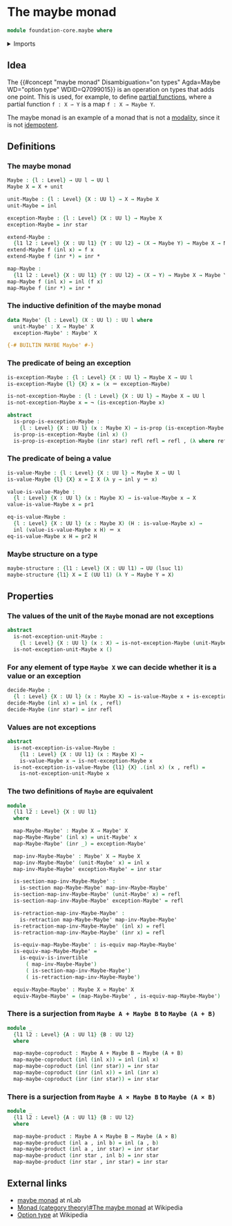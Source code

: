 # The maybe monad

```agda
module foundation-core.maybe where
```

<details><summary>Imports</summary>

```agda
open import foundation.dependent-pair-types
open import foundation.unit-type
open import foundation.universe-levels

open import foundation-core.cartesian-product-types
open import foundation-core.coproduct-types
open import foundation-core.equivalences
open import foundation-core.identity-types
open import foundation-core.negation
open import foundation-core.propositions
open import foundation-core.retractions
open import foundation-core.sections
```

</details>

## Idea

The
{{#concept "maybe monad" Disambiguation="on types" Agda=Maybe WD="option type" WDID=Q7099015}}
is an operation on types that adds one point. This is used, for example, to
define [partial functions](foundation.partial-functions.md), where a partial
function `f : X ⇀ Y` is a map `f : X → Maybe Y`.

The maybe monad is an example of a monad that is not a
[modality](orthogonal-factorization-systems.higher-modalities.md), since it is
not [idempotent](foundation.idempotent-maps.md).

## Definitions

### The maybe monad

```agda
Maybe : {l : Level} → UU l → UU l
Maybe X = X + unit

unit-Maybe : {l : Level} {X : UU l} → X → Maybe X
unit-Maybe = inl

exception-Maybe : {l : Level} {X : UU l} → Maybe X
exception-Maybe = inr star

extend-Maybe :
  {l1 l2 : Level} {X : UU l1} {Y : UU l2} → (X → Maybe Y) → Maybe X → Maybe Y
extend-Maybe f (inl x) = f x
extend-Maybe f (inr *) = inr *

map-Maybe :
  {l1 l2 : Level} {X : UU l1} {Y : UU l2} → (X → Y) → Maybe X → Maybe Y
map-Maybe f (inl x) = inl (f x)
map-Maybe f (inr *) = inr *
```

### The inductive definition of the maybe monad

```agda
data Maybe' {l : Level} (X : UU l) : UU l where
  unit-Maybe' : X → Maybe' X
  exception-Maybe' : Maybe' X

{-# BUILTIN MAYBE Maybe' #-}
```

### The predicate of being an exception

```agda
is-exception-Maybe : {l : Level} {X : UU l} → Maybe X → UU l
is-exception-Maybe {l} {X} x = (x ＝ exception-Maybe)

is-not-exception-Maybe : {l : Level} {X : UU l} → Maybe X → UU l
is-not-exception-Maybe x = ¬ (is-exception-Maybe x)

abstract
  is-prop-is-exception-Maybe :
    {l : Level} {X : UU l} (x : Maybe X) → is-prop (is-exception-Maybe x)
  is-prop-is-exception-Maybe (inl x) ()
  is-prop-is-exception-Maybe (inr star) refl refl = refl , (λ where refl → refl)
```

### The predicate of being a value

```agda
is-value-Maybe : {l : Level} {X : UU l} → Maybe X → UU l
is-value-Maybe {l} {X} x = Σ X (λ y → inl y ＝ x)

value-is-value-Maybe :
  {l : Level} {X : UU l} (x : Maybe X) → is-value-Maybe x → X
value-is-value-Maybe x = pr1

eq-is-value-Maybe :
  {l : Level} {X : UU l} (x : Maybe X) (H : is-value-Maybe x) →
  inl (value-is-value-Maybe x H) ＝ x
eq-is-value-Maybe x H = pr2 H
```

### Maybe structure on a type

```agda
maybe-structure : {l1 : Level} (X : UU l1) → UU (lsuc l1)
maybe-structure {l1} X = Σ (UU l1) (λ Y → Maybe Y ≃ X)
```

## Properties

### The values of the unit of the `Maybe` monad are not exceptions

```agda
abstract
  is-not-exception-unit-Maybe :
    {l : Level} {X : UU l} (x : X) → is-not-exception-Maybe (unit-Maybe x)
  is-not-exception-unit-Maybe x ()
```

### For any element of type `Maybe X` we can decide whether it is a value or an exception

```agda
decide-Maybe :
  {l : Level} {X : UU l} (x : Maybe X) → is-value-Maybe x + is-exception-Maybe x
decide-Maybe (inl x) = inl (x , refl)
decide-Maybe (inr star) = inr refl
```

### Values are not exceptions

```agda
abstract
  is-not-exception-is-value-Maybe :
    {l1 : Level} {X : UU l1} (x : Maybe X) →
    is-value-Maybe x → is-not-exception-Maybe x
  is-not-exception-is-value-Maybe {l1} {X} .(inl x) (x , refl) =
    is-not-exception-unit-Maybe x
```

### The two definitions of `Maybe` are equivalent

```agda
module _
  {l1 l2 : Level} {X : UU l1}
  where

  map-Maybe-Maybe' : Maybe X → Maybe' X
  map-Maybe-Maybe' (inl x) = unit-Maybe' x
  map-Maybe-Maybe' (inr _) = exception-Maybe'

  map-inv-Maybe-Maybe' : Maybe' X → Maybe X
  map-inv-Maybe-Maybe' (unit-Maybe' x) = inl x
  map-inv-Maybe-Maybe' exception-Maybe' = inr star

  is-section-map-inv-Maybe-Maybe' :
    is-section map-Maybe-Maybe' map-inv-Maybe-Maybe'
  is-section-map-inv-Maybe-Maybe' (unit-Maybe' x) = refl
  is-section-map-inv-Maybe-Maybe' exception-Maybe' = refl

  is-retraction-map-inv-Maybe-Maybe' :
    is-retraction map-Maybe-Maybe' map-inv-Maybe-Maybe'
  is-retraction-map-inv-Maybe-Maybe' (inl x) = refl
  is-retraction-map-inv-Maybe-Maybe' (inr x) = refl

  is-equiv-map-Maybe-Maybe' : is-equiv map-Maybe-Maybe'
  is-equiv-map-Maybe-Maybe' =
    is-equiv-is-invertible
      ( map-inv-Maybe-Maybe')
      ( is-section-map-inv-Maybe-Maybe')
      ( is-retraction-map-inv-Maybe-Maybe')

  equiv-Maybe-Maybe' : Maybe X ≃ Maybe' X
  equiv-Maybe-Maybe' = (map-Maybe-Maybe' , is-equiv-map-Maybe-Maybe')
```

### There is a surjection from `Maybe A + Maybe B` to `Maybe (A + B)`

```agda
module _
  {l1 l2 : Level} {A : UU l1} {B : UU l2}
  where

  map-maybe-coproduct : Maybe A + Maybe B → Maybe (A + B)
  map-maybe-coproduct (inl (inl x)) = inl (inl x)
  map-maybe-coproduct (inl (inr star)) = inr star
  map-maybe-coproduct (inr (inl x)) = inl (inr x)
  map-maybe-coproduct (inr (inr star)) = inr star
```

### There is a surjection from `Maybe A × Maybe B` to `Maybe (A × B)`

```agda
module _
  {l1 l2 : Level} {A : UU l1} {B : UU l2}
  where

  map-maybe-product : Maybe A × Maybe B → Maybe (A × B)
  map-maybe-product (inl a , inl b) = inl (a , b)
  map-maybe-product (inl a , inr star) = inr star
  map-maybe-product (inr star , inl b) = inr star
  map-maybe-product (inr star , inr star) = inr star
```

## External links

- [maybe monad](https://ncatlab.org/nlab/show/maybe+monad) at $n$Lab
- [Monad (category theory)#The maybe monad](<https://en.wikipedia.org/wiki/Monad_(category_theory)#The_maybe_monad>)
  at Wikipedia
- [Option type](https://en.wikipedia.org/wiki/Option_type) at Wikipedia
